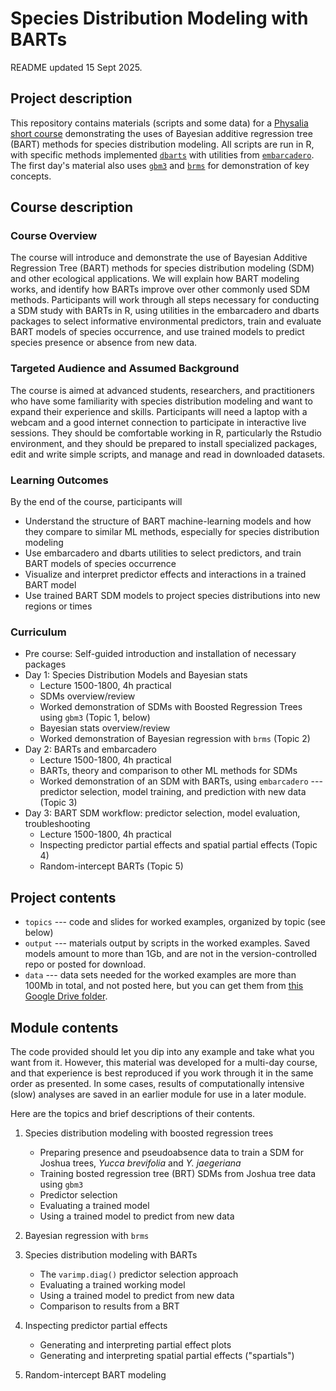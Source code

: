 Species Distribution Modeling with BARTs
========================================


README updated 15 Sept 2025.


Project description
-------------------

This repository contains materials (scripts and some data) for a [Physalia short course](https://www.physalia-courses.org/courses-workshops/barts/) demonstrating the uses of Bayesian additive regression tree (BART) methods for species distribution modeling. All scripts are run in R, with specific methods implemented [`dbarts`](https://cran.r-project.org/web/packages/dbarts) with utilities from [`embarcadero`](https://www.github.com/cjcarlson/embarcadero). The first day's material also uses [`gbm3`](https://github.com/gbm-developers/gbm3) and [`brms`](https://doi.org/https://doi.org/10.18637/jss.v080.i01) for demonstration of key concepts. 


Course description
------------------

### Course Overview

The course will introduce and demonstrate the use of Bayesian Additive Regression Tree (BART) methods for species distribution modeling (SDM) and other ecological applications. We will explain how BART modeling works, and identify how BARTs improve over other commonly used SDM methods. Participants will work through all steps necessary for conducting a SDM study with BARTs in R, using utilities in the embarcadero and dbarts packages to select informative environmental predictors, train and evaluate BART models of species occurrence, and use trained models to predict species presence or absence from new data.

### Targeted Audience and Assumed Background

The course is aimed at advanced students, researchers, and practitioners who have some familiarity with species distribution modeling and want to expand their experience and skills. Participants will need a laptop with a webcam and a good internet connection to participate in interactive live sessions. They should be comfortable working in R, particularly the Rstudio environment, and they should be prepared to install specialized packages, edit and write simple scripts, and manage and read in downloaded datasets.

### Learning Outcomes

By the end of the course, participants will
- Understand the structure of BART machine-learning models and how they compare to similar ML methods, especially for species distribution modeling
- Use embarcadero and dbarts utilities to select predictors, and train BART models of species occurrence
- Visualize and interpret predictor effects and interactions in a trained BART model
- Use trained BART SDM models to project species distributions into new regions or times

### Curriculum

- Pre course: Self-guided introduction and installation of necessary packages
- Day 1: Species Distribution Models and Bayesian stats
	- Lecture 1500-1800, 4h practical
	- SDMs overview/review
	- Worked demonstration of SDMs with Boosted Regression Trees using `gbm3` (Topic 1, below)
	- Bayesian stats overview/review
	- Worked demonstration of Bayesian regression with `brms` (Topic 2)
- Day 2: BARTs and embarcadero
	- Lecture 1500-1800, 4h practical
	- BARTs, theory and comparison to other ML methods for SDMs
	- Worked demonstration of an SDM with BARTs, using `embarcadero` --- predictor selection, model training, and prediction with new data (Topic 3)
- Day 3: BART SDM workflow: predictor selection, model evaluation, troubleshooting
	- Lecture 1500-1800, 4h practical
	- Inspecting predictor partial effects and spatial partial effects (Topic 4)
	- Random-intercept BARTs (Topic 5)

Project contents
----------------

- `topics` --- code and slides for worked examples, organized by topic (see below)
- `output` --- materials output by scripts in the worked examples. Saved models amount to more than 1Gb, and are not in the version-controlled repo or posted for download.
- `data` --- data sets needed for the worked examples are more than 100Mb in total, and not posted here, but you can get them from [this Google Drive folder](https://drive.google.com/drive/folders/1JW5iGgF8S2VoYgzjJ5MMXlSP7kWrnto5?usp=share_link).


Module contents
---------------

The code provided should let you dip into any example and take what you want from it. However, this material was developed for a multi-day course, and that experience is best reproduced if you work through it in the same order as presented. In some cases, results of computationally intensive (slow) analyses are saved in an earlier module for use in a later module.

Here are the topics and brief descriptions of their contents.

1. Species distribution modeling with boosted regression trees
	- Preparing presence and pseudoabsence data to train a SDM for Joshua trees, *Yucca brevifolia* and *Y. jaegeriana*
	- Training bosted regression tree (BRT) SDMs from Joshua tree data using `gbm3`
	- Predictor selection
	- Evaluating a trained model
	- Using a trained model to predict from new data

2. Bayesian regression with `brms`

3. Species distribution modeling with BARTs
	- The `varimp.diag()` predictor selection approach
	- Evaluating a trained working model
	- Using a trained model to predict from new data
	- Comparison to results from a BRT

4. Inspecting predictor partial effects
	- Generating and interpreting partial effect plots
	- Generating and interpreting spatial partial effects ("spartials")

5. Random-intercept BART modeling 	
	
